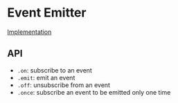 # Event Emitter

[Implementation](index.js)

## API

- `.on`: subscribe to an event
- `.emit`: emit an event
- `.off`: unsubscribe from an event
- `.once`: subscribe an event to be emitted only one time
